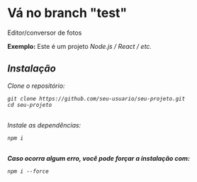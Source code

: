 <h1>Vá no branch "test"</h1>

<p>Editor/conversor de fotos</p>
<p><strong>Exemplo:</strong> Este é um projeto <em>Node.js / React / etc.</p>

<h2>Instalação</h2>

<p>Clone o repositório:</p>

<pre>
<code>git clone https://github.com/seu-usuario/seu-projeto.git
cd seu-projeto
</code>
</pre>

<p>Instale as dependências:</p>

<pre>
<code>npm i
</code>
</pre>

<p><strong>Caso ocorra algum erro, você pode forçar a instalação com:</strong></p>

<pre>
<code>npm i --force
</code>
</pre>
